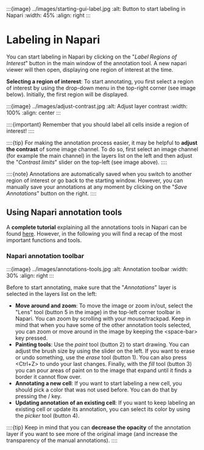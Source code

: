 :::{image} ../images/starting-gui-label.jpg
:alt: Button to start labeling in Napari 
:width: 45%
:align: right
:::

# Labeling in Napari


You can start labeling in Napari by clicking on the "_Label Regions of Interest_" button in the main window of the annotation tool. A new napari viewer will then open, displaying one region of interest at the time.

**Selecting a region of interest**:
To start annotating, you first select a region of interest by using the drop-down menu in the top-right corner (see image below). Initially, the first region will be displayed.


:::{image} ../images/adjust-contrast.jpg
:alt: Adjust layer contrast 
:width: 100%
:align: center
:::

::::{important}
Remember that you should label all cells inside a region of interest!
::::

::::{tip}
For making the annotation process easier, it may be helpful to **adjust the contrast** of some image channel. To do so, first select an image channel  (for example the main channel) in the layers list on the left and then adjust the "_Contrast limits_" slider on the top-left (see image above).
::::

::::{note}
Annotations are automatically saved when you switch to another region of interest or go back to the starting window. However, you can manually save your annotations at any moment by clicking on the "_Save Annotations_" button on the right.
::::





## Using Napari annotation tools
A **complete tutorial** explaining all the annotations tools in Napari can be found [here](https://napari.org/tutorials/fundamentals/labels.html).
However, in the following you will find a recap of the most important functions and tools.

### Napari annotation toolbar

:::{image} ../images/annotations-tools.jpg
:alt: Annotation toolbar
:width: 30%
:align: right
:::

Before to start annotating, make sure that the "_Annotations_" layer is selected in the layers list on the left:

- **Move around and zoom**: To move the image or zoom in/out, select the "Lens" tool (button 5 in the image) in the top-left corner toolbar in Napari. You can zoom by scrolling with your mouse/trackpad. Keep in mind that when you have some of the other annotation tools selected, you can zoom or move around in the image by keeping the \<space-bar> key pressed.
- **Painting tools**: Use the _paint_ tool (button 2) to start drawing. You can adjust the brush size by using the slider on the left. If you want to erase or undo something, use the _erase_ tool (button 1). You can also press \<Ctrl+Z> to undo your last changes. Finally, with the _fill_ tool (button 3) you can pour areas of paint on to the image that expand until it finds a border it cannot flow over. 
- **Annotating a new cell**: If you want to start labeling a new cell, you should pick a color that was not used before. You can do that by pressing the /<M> key. 
- **Updating annotation of an existing cell**: If you want to keep labeling an existing cell or update its annotation, you can select its color by using the _picker_ tool (button 4). 

::::{tip}
Keep in mind that you can **decrease the opacity** of the annotation layer if you want to see more of the original image (and increase the transparency of the manual annotations). 
::::



